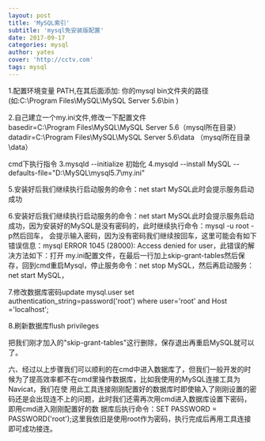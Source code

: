 ```yaml
---
layout: post
title: 'MySQL索引'
subtitle: 'mysql免安装版配置'
date: 2017-09-17
categories: mysql
author: yates
cover: 'http://cctv.com'
tags: mysql
---
```


1.配置环境变量 PATH,在其后面添加: 你的mysql bin文件夹的路径 (如:C:\Program Files\MySQL\MySQL Server 5.6\bin )

2.自己建立一个my.ini文件,修改一下配置文件\
basedir=C:\Program Files\MySQL\MySQL Server 5.6（mysql所在目录）
datadir=C:\Program Files\MySQL\MySQL Server 5.6\data （mysql所在目录\data）

cmd下执行指令
3.mysqld --initialize 初始化
4.mysqld --install MySQL --defaults-file="D:\MySQL\mysql5.7\my.ini"

5.安装好后我们继续执行启动服务的命令：net start MySQL此时会提示服务启动成功

6.安装好后我们继续执行启动服务的命令：net start MySQL此时会提示服务启动成功，因为安装好的MySQL是没有密码的，此时继续执行命令：mysql -u root -p然后回车，
会提示输入密码，因为没有密码我们继续按回车，这里可能会有如下错误信息：mysql ERROR 1045 (28000): Access denied for user，此错误的解决方法如下：打开
my.ini配置文件，在最后一行加上skip-grant-tables然后保存，回到cmd重启Mysql，停止服务命令：net stop MySQL，然后再启动服务：net start MySQL，

7.修改数据库密码update mysql.user set authentication_string=password('root') where user='root' and Host ='localhost';

8.刷新数据库flush privileges

把我们刚才加入的"skip-grant-tables"这行删除，保存退出再重启MySQL就可以了。

六、经过以上步骤我们可以顺利的在cmd中进入数据库了，但我们一般开发的时候为了提高效率都不在cmd里操作数据库，比如我使用的MySQL连接工具为Navicat，我们在使
用此工具连接刚刚配置好的数据库时即使输入了刚刚设置的密码还是会出现连不上的问题，此时我们还需再次用cmd进入数据库设置下密码，即用cmd进入刚刚配置好的数
据库后执行命令：SET PASSWORD = PASSWORD('root');这里我依旧是使用root作为密码，执行完成后再用工具连接即可成功接连。